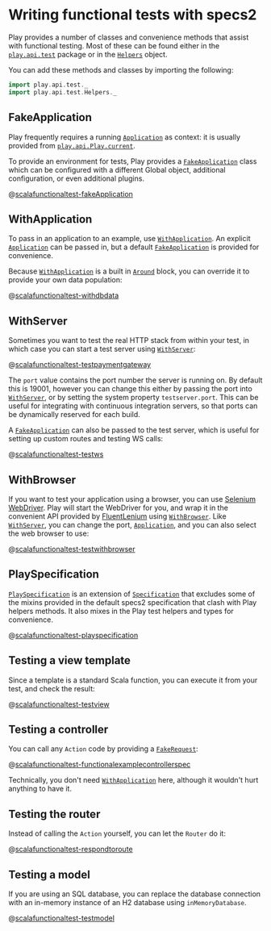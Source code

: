 <!--- Copyright (C) 2009-2015 Typesafe Inc. <http://www.typesafe.com> -->
# Writing functional tests with specs2

Play provides a number of classes and convenience methods that assist with functional testing.  Most of these can be found either in the [`play.api.test`](api/scala/index.html#play.api.test.package) package or in the [`Helpers`](api/scala/index.html#play.api.test.Helpers$) object.

You can add these methods and classes by importing the following:

```scala
import play.api.test._
import play.api.test.Helpers._
```

## FakeApplication

Play frequently requires a running [`Application`](api/scala/index.html#play.api.Application) as context: it is usually provided from [`play.api.Play.current`](api/scala/index.html#play.api.Play$).

To provide an environment for tests, Play provides a [`FakeApplication`](api/scala/index.html#play.api.test.FakeApplication) class which can be configured with a different Global object, additional configuration, or even additional plugins.

@[scalafunctionaltest-fakeApplication](code/specs2/ScalaFunctionalTestSpec.scala)

## WithApplication

To pass in an application to an example, use [`WithApplication`](api/scala/index.html#play.api.test.WithApplication).  An explicit [`Application`](api/scala/index.html#play.api.Application) can be passed in, but a default [`FakeApplication`](api/scala/index.html#play.api.test.FakeApplication) is provided for convenience.

Because [`WithApplication`](api/scala/index.html#play.api.test.WithApplication) is a built in [`Around`](https://etorreborre.github.io/specs2/guide/SPECS2-3.4/org.specs2.guide.Contexts.html#aroundeach) block, you can override it to provide your own data population:

@[scalafunctionaltest-withdbdata](code/specs2/WithDbDataSpec.scala)

## WithServer

Sometimes you want to test the real HTTP stack from within your test, in which case you can start a test server using [`WithServer`](api/scala/index.html#play.api.test.WithServer):

@[scalafunctionaltest-testpaymentgateway](code/specs2/ScalaFunctionalTestSpec.scala)

The `port` value contains the port number the server is running on.  By default this is 19001, however you can change this either by passing the port into [`WithServer`](api/scala/index.html#play.api.test.WithServer), or by setting the system property `testserver.port`.  This can be useful for integrating with continuous integration servers, so that ports can be dynamically reserved for each build.

A [`FakeApplication`](api/scala/index.html#play.api.test.FakeApplication) can also be passed to the test server, which is useful for setting up custom routes and testing WS calls:

@[scalafunctionaltest-testws](code/specs2/ScalaFunctionalTestSpec.scala)

## WithBrowser

If you want to test your application using a browser, you can use [Selenium WebDriver](http://code.google.com/p/selenium/?redir=1). Play will start the WebDriver for you, and wrap it in the convenient API provided by [FluentLenium](https://github.com/FluentLenium/FluentLenium) using [`WithBrowser`](api/scala/index.html#play.api.test.WithBrowser).  Like [`WithServer`](api/scala/index.html#play.api.test.WithServer), you can change the port, [`Application`](api/scala/index.html#play.api.Application), and you can also select the web browser to use:

@[scalafunctionaltest-testwithbrowser](code/specs2/ScalaFunctionalTestSpec.scala)

## PlaySpecification

[`PlaySpecification`](api/scala/index.html#play.api.test.PlaySpecification) is an extension of [`Specification`](https://etorreborre.github.io/specs2/api/SPECS2-3.4/index.html#org.specs2.mutable.Specification) that excludes some of the mixins provided in the default specs2 specification that clash with Play helpers methods.  It also mixes in the Play test helpers and types for convenience.

@[scalafunctionaltest-playspecification](code/specs2/ExamplePlaySpecificationSpec.scala)

## Testing a view template

Since a template is a standard Scala function, you can execute it from your test, and check the result:

@[scalafunctionaltest-testview](code/specs2/ScalaFunctionalTestSpec.scala)

## Testing a controller

You can call any `Action` code by providing a [`FakeRequest`](api/scala/index.html#play.api.test.FakeRequest):

@[scalafunctionaltest-functionalexamplecontrollerspec](code/specs2/FunctionalExampleControllerSpec.scala)

Technically, you don't need [`WithApplication`](api/scala/index.html#play.api.test.WithApplication) here, although it wouldn't hurt anything to have it.

## Testing the router

Instead of calling the `Action` yourself, you can let the `Router` do it:

@[scalafunctionaltest-respondtoroute](code/specs2/ScalaFunctionalTestSpec.scala)

## Testing a model

If you are using an SQL database, you can replace the database connection with an in-memory instance of an H2 database using `inMemoryDatabase`.

@[scalafunctionaltest-testmodel](code/specs2/ScalaFunctionalTestSpec.scala)

